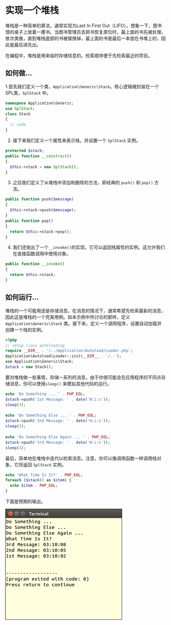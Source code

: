 # 实现一个堆栈

堆栈是一种简单的算法，通常实现为Last In First Out（LIFO）。想象一下，图书馆的桌子上放着一摞书。当图书管理员去把书恢复原位时，最上面的书先被处理，依次类推，直到堆栈底部的书被替换掉。最上面的书是最后一本放在书堆上的，因此是最后进先出。

在编程中，堆栈是用来临时存储信息的。检索顺序便于先检索最近的项目。

## 如何做...

1.首先我们定义一个类，`Application\Generic\Stack`。核心逻辑被封装在一个SPL类，`SplStack` 中。

```php
namespace Application\Generic;
use SplStack;
class Stack
{
  // code
}
```

2. 接下来我们定义一个属性来表示栈，并设置一个 `SplStack` 实例。

```php
protected $stack;
public function __construct()
{
  $this->stack = new SplStack();
}
```

3. 之后我们定义了从堆栈中添加和删除的方法，即经典的 `push()` 和 `pop()` 方法。

```php
public function push($message)
{
  $this->stack->push($message);
}
public function pop()
{
  return $this->stack->pop();
}
```

4. 我们还抛出了一个`__invoke()`的实现，它可以返回栈属性的实例。这允许我们在直接函数调用中使用对象。

```php
public function __invoke()
{
  return $this->stack;
}
```

## 如何运行...

堆栈的一个可能用途是存储消息。在消息的情况下，通常希望先检索最新的消息，因此这是堆栈的一个完美用例。如本示例中所讨论的那样，定义 `Application\Generic\Stack` 类。接下来，定义一个调用程序，设置自动加载并创建一个栈的实例。

```php
<?php
// setup class autoloading
require __DIR__ . '/../Application/Autoload/Loader.php';
Application\Autoload\Loader::init(__DIR__ . '/..');
use Application\Generic\Stack;
$stack = new Stack();
```

要对堆栈做一些事情，存储一系列的消息。由于你很可能会在应用程序的不同点存储消息，你可以使用`sleep()` 来模拟其他代码的运行。

```php
echo 'Do Something ... ' . PHP_EOL;
$stack->push('1st Message: ' . date('H:i:s'));
sleep(3);

echo 'Do Something Else ... ' . PHP_EOL;
$stack->push('2nd Message: ' . date('H:i:s'));
sleep(3);

echo 'Do Something Else Again ... ' . PHP_EOL;
$stack->push('3rd Message: ' . date('H:i:s'));
sleep(3);
```

最后，简单地在堆栈中迭代以检索消息。注意，你可以像调用函数一样调用栈对象，它将返回 `SplStack` 实例。

```php
echo 'What Time Is It?' . PHP_EOL;
foreach ($stack() as $item) {
  echo $item . PHP_EOL;
}
```

下面是预期的输出。

![](../../.gitbook/assets/image%20%28131%29.png)

